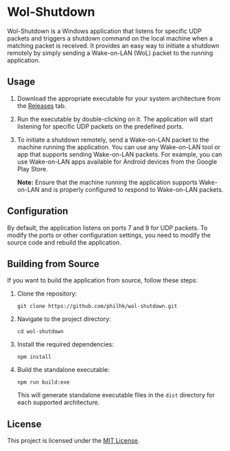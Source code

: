 # Wol-Shutdown

Wol-Shutdown is a Windows application that listens for specific UDP packets and triggers a shutdown command on the local machine when a matching packet is received. It provides an easy way to initiate a shutdown remotely by simply sending a Wake-on-LAN (WoL) packet to the running application.

## Usage

1. Download the appropriate executable for your system architecture from the [Releases](https://github.com/philhk/wol-shutdown/releases) tab.
2. Run the executable by double-clicking on it.
   The application will start listening for specific UDP packets on the predefined ports.
3. To initiate a shutdown remotely, send a Wake-on-LAN packet to the machine running the application.
   You can use any Wake-on-LAN tool or app that supports sending Wake-on-LAN packets. For example, you can use Wake-on-LAN apps available for Android devices from the Google Play Store.

   **Note:** Ensure that the machine running the application supports Wake-on-LAN and is properly configured to respond to Wake-on-LAN packets.

## Configuration

By default, the application listens on ports 7 and 9 for UDP packets. To modify the ports or other configuration settings, you need to modify the source code and rebuild the application.

## Building from Source

If you want to build the application from source, follow these steps:

1. Clone the repository:

   ```shell
   git clone https://github.com/philhk/wol-shutdown.git
   ```

2. Navigate to the project directory:

   ```shell
   cd wol-shutdown
   ```

3. Install the required dependencies:

   ```shell
   npm install
   ```

4. Build the standalone executable:

   ```shell
   npm run build:exe
   ```

   This will generate standalone executable files in the `dist` directory for each supported architecture.

## License

This project is licensed under the [MIT License](LICENSE.md).
